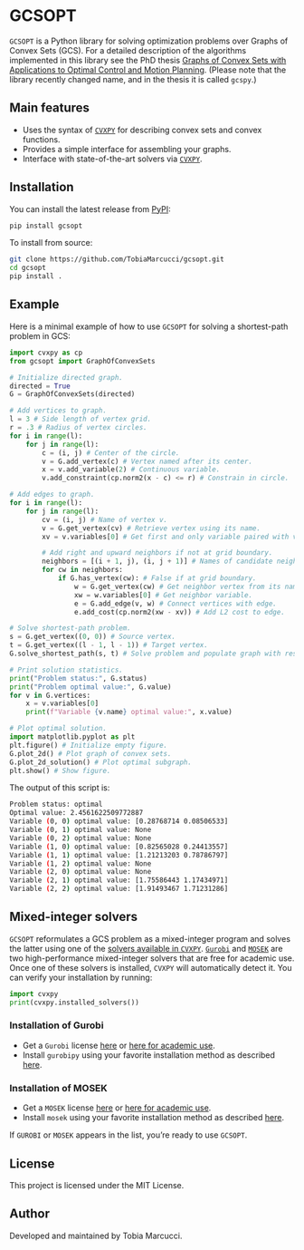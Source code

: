 # GCSOPT

`GCSOPT` is a Python library for solving optimization problems over Graphs of Convex Sets (GCS).
For a detailed description of the algorithms implemented in this library see the PhD thesis [Graphs of Convex Sets with Applications to Optimal Control and Motion Planning](https://dspace.mit.edu/handle/1721.1/156598?show=full).
(Please note that the library recently changed name, and in the thesis it is called `gcspy`.)

## Main features

- Uses the syntax of [`CVXPY`](https://www.cvxpy.org) for describing convex sets and convex functions.
- Provides a simple interface for assembling your graphs.
- Interface with state-of-the-art solvers via [`CVXPY`](https://www.cvxpy.org/).

## Installation

You can install the latest release from [PyPI](https://pypi.org/project/gcsopt/):
```bash
pip install gcsopt
```

To install from source:
```bash
git clone https://github.com/TobiaMarcucci/gcsopt.git
cd gcsopt
pip install .
```

## Example
Here is a minimal example of how to use `GCSOPT` for solving a shortest-path problem in GCS:
```python
import cvxpy as cp
from gcsopt import GraphOfConvexSets

# Initialize directed graph.
directed = True
G = GraphOfConvexSets(directed)

# Add vertices to graph.
l = 3 # Side length of vertex grid.
r = .3 # Radius of vertex circles.
for i in range(l):
    for j in range(l):
        c = (i, j) # Center of the circle.
        v = G.add_vertex(c) # Vertex named after its center.
        x = v.add_variable(2) # Continuous variable.
        v.add_constraint(cp.norm2(x - c) <= r) # Constrain in circle.

# Add edges to graph.
for i in range(l):
    for j in range(l):
        cv = (i, j) # Name of vertex v.
        v = G.get_vertex(cv) # Retrieve vertex using its name.
        xv = v.variables[0] # Get first and only variable paired with vertex.

        # Add right and upward neighbors if not at grid boundary.
        neighbors = [(i + 1, j), (i, j + 1)] # Names of candidate neighbors.
        for cw in neighbors:
            if G.has_vertex(cw): # False if at grid boundary.
                w = G.get_vertex(cw) # Get neighbor vertex from its name.
                xw = w.variables[0] # Get neighbor variable.
                e = G.add_edge(v, w) # Connect vertices with edge.
                e.add_cost(cp.norm2(xw - xv)) # Add L2 cost to edge.

# Solve shortest-path problem.
s = G.get_vertex((0, 0)) # Source vertex.
t = G.get_vertex((l - 1, l - 1)) # Target vertex.
G.solve_shortest_path(s, t) # Solve problem and populate graph with result.

# Print solution statistics.
print("Problem status:", G.status)
print("Problem optimal value:", G.value)
for v in G.vertices:
    x = v.variables[0]
    print(f"Variable {v.name} optimal value:", x.value)

# Plot optimal solution.
import matplotlib.pyplot as plt
plt.figure() # Initialize empty figure.
G.plot_2d() # Plot graph of convex sets.
G.plot_2d_solution() # Plot optimal subgraph.
plt.show() # Show figure.
```

The output of this script is:
```bash
Problem status: optimal
Optimal value: 2.4561622509772887
Variable (0, 0) optimal value: [0.28768714 0.08506533]
Variable (0, 1) optimal value: None
Variable (0, 2) optimal value: None
Variable (1, 0) optimal value: [0.82565028 0.24413557]
Variable (1, 1) optimal value: [1.21213203 0.78786797]
Variable (1, 2) optimal value: None
Variable (2, 0) optimal value: None
Variable (2, 1) optimal value: [1.75586443 1.17434971]
Variable (2, 2) optimal value: [1.91493467 1.71231286]
```

## Mixed-integer solvers

`GCSOPT` reformulates a GCS problem as a mixed-integer program and solves the latter using one of the [solvers available in `CVXPY`](https://www.cvxpy.org/tutorial/solvers/index.html).
[`Gurobi`](https://www.gurobi.com/) and [`MOSEK`](https://www.mosek.com/) are two high-performance mixed-integer solvers that are free for academic use.
Once one of these solvers is installed, `CVXPY` will automatically detect it.
You can verify your installation by running:

```python
import cvxpy
print(cvxpy.installed_solvers())
```

### Installation of Gurobi

- Get a `Gurobi` license [here](https://www.gurobi.com/lp/all/licensing/) or [here for academic use](https://www.gurobi.com/academia/academic-program-and-licenses).
- Install `gurobipy` using your favorite installation method as described [here](https://support.gurobi.com/hc/en-us/articles/360044290292-How-do-I-install-Gurobi-for-Python).

### Installation of MOSEK

- Get a `MOSEK` license [here](https://www.mosek.com/license/request/) or [here for academic use](https://www.mosek.com/products/academic-licenses/).
- Install `mosek` using your favorite installation method as described [here](https://docs.mosek.com/11.0/pythonapi/install-interface.html).

If `GUROBI` or `MOSEK` appears in the list, you’re ready to use `GCSOPT`.

## License
This project is licensed under the MIT License.

## Author
Developed and maintained by Tobia Marcucci.